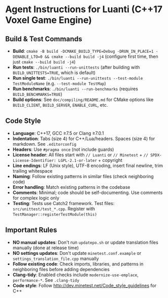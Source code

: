 # Agent Instructions for Luanti (C++17 Voxel Game Engine)

## Build & Test Commands
- **Build**: `cmake -B build -DCMAKE_BUILD_TYPE=Debug -DRUN_IN_PLACE=1 -DENABLE_LTO=0 && cmake --build build -j4` (configure first time, then just `cmake --build build -j4`)
- **Run tests**: `./bin/luanti --run-unittests` (after building with `BUILD_UNITTESTS=TRUE`, which is default)
- **Run single test**: `./bin/luanti --run-unittests --test-module TestModuleName` (e.g. `--test-module TestMap`)
- **Run benchmarks**: `./bin/luanti --run-benchmarks` (requires `BUILD_BENCHMARKS=TRUE`)
- **Build options**: See `doc/compiling/README.md` for CMake options like `BUILD_CLIENT`, `BUILD_SERVER`, `ENABLE_CURL`, etc.

## Code Style
- **Language**: C++17, GCC ≥7.5 or Clang ≥7.0.1
- **Indentation**: Tabs (size 4) for C++/Lua/headers. Spaces (size 4) for markdown. See `.editorconfig`
- **Headers**: Use `#pragma once` (not include guards)
- **License header**: All files start with `// Luanti` or `// Minetest` + `// SPDX-License-Identifier: LGPL-2.1-or-later` + copyright
- **Line endings**: LF (Unix style), UTF-8 encoding, insert final newline, trim trailing whitespace
- **Naming**: Follow existing patterns in similar files (check neighboring code)
- **Error handling**: Match existing patterns in the codebase
- **Comments**: Minimal; code should be self-documenting. Use comments for complex logic only
- **Testing**: Tests use Catch2 framework. Test files: `src/unittest/test_*.cpp`. Register with `TestManager::registerTestModule(this)`

## Important Rules
- **NO manual updates**: Don't run `updatepo.sh` or update translation files manually (done at release time)
- **NO settings updates**: Don't update `minetest.conf.example` or `settings_translation_file.cpp` manually
- **Follow existing code**: Check imports, libraries, and patterns in neighboring files before adding dependencies
- **Clang-tidy**: Enabled checks include `modernize-use-emplace`, `performance-*`. See `.clang-tidy`
- **Code style**: Follow http://dev.minetest.net/Code_style_guidelines for C++
